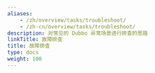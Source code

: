 ```yaml
---
aliases:
    - /zh/overview/tasks/troubleshoot/
    - /zh-cn/overview/tasks/troubleshoot/
description: 对常见的 Dubbo 异常场景进行排查的思路
linkTitle: 故障排查
title: 故障排查
type: docs
weight: 100
---
```


